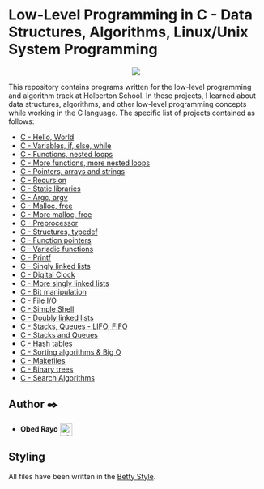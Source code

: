 # Low-Level Programming in C - Data Structures, Algorithms, Linux/Unix System Programming

<p align="center">
 <img src= "https://upload.wikimedia.org/wikipedia/commons/1/18/C_Programming_Language.svg">

This repository contains programs written for the low-level programming and
algorithm track at Holberton School. In these projects, I learned about data
structures, algorithms, and other low-level programming concepts while
working in the C language. The specific list of projects contained as follows:

* [C - Hello, World](./hello_world)
* [C - Variables, if, else, while](./variables_if_else_while)
* [C - Functions, nested loops](./functions_nested_loops)
* [C - More functions, more nested loops](./more_functions_nested_loops)
* [C - Pointers, arrays and strings](./pointers_arrays_strings)
* [C - Recursion](./recursion)
* [C - Static libraries](./static_libraries)
* [C - Argc, argv](./argc_argv)
* [C - Malloc, free](./malloc_free)
* [C - More malloc, free](./more_malloc_free)
* [C - Preprocessor](./preprocessor)
* [C - Structures, typedef](./structures_typedef)
* [C - Function pointers](./function_pointers)
* [C - Variadic functions](./variadic_functions)
* [C - Printf](https://github.com/ObedRav/holbertonschool-printf)
* [C - Singly linked lists](./singly_linked_lists)
* [C - Digital Clock](./digital_clock)
* [C - More singly linked lists](./more_singly_linked_lists)
* [C - Bit manipulation](./bit_manipulation)
* [C - File I/O](./file_io)
* [C - Simple Shell](https://github.com/ObedRav/simple_shell)
* [C - Doubly linked lists](./doubly_linked_lists)
* [C - Stacks, Queues - LIFO, FIFO](https://github.com/ObedRav/holbertonschool-monty)
* [C - Stacks and Queues](./stacks_queues)
* [C - Hash tables](./hash_tables)
* [C - Sorting algorithms & Big O](https://github.com/ObedRav/holbertonschool-sorting_algorithms)
* [C - Makefiles](./makefiles)
* [C - Binary trees](https://github.com/Juanesduque1/holbertonschool-binary_trees)
* [C - Search Algorithms](./search_algorithms)

## Author :black_nib:

* **Obed Rayo** <a href="https://github.com/ObedRav" rel="nofollow"><img align="center" alt="github" src="https://www.vectorlogo.zone/logos/github/github-tile.svg" height="24" /></a>

## Styling
All files have been written in the [Betty Style](https://github.com/hs-hq/Betty).
